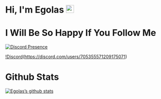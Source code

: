 <h1>Hi, I'm Egolas <img src="https://media.giphy.com/media/hvRJCLFzcasrR4ia7z/giphy.gif" width="25px"></h1>


<h1>I Will Be So Happy If You Follow Me</h1>


  
[![Discord Presence](https://lanyard-profile-readme.vercel.app/api/705355571209175071)](https://discord.com/users/705355571209175071)
  
[!Discord](https://iconscout.com/icon/discord-4408640)(https://discord.com/users/705355571209175071)

<h1>Github Stats</h1>

[![Egolas’s github stats](https://github-readme-stats.vercel.app/api?username=EgemenOnly)](https://github.com/EgemenOnly)




